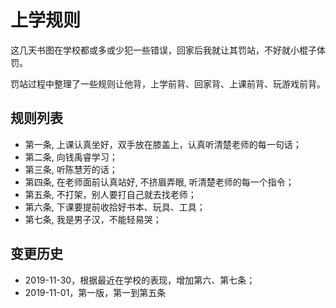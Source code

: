 <!---
markmeta_author: wongoo
markmeta_date: 2019-11-01
markmeta_title:  上学规则
markmeta_categories: 记录
markmeta_tags: 书图,成长
-->

# 上学规则

这几天书图在学校都或多或少犯一些错误，回家后我就让其罚站，不好就小棍子体罚。

罚站过程中整理了一些规则让他背，上学前背、回家背、上课前背、玩游戏前背。

## 规则列表

- 第一条, 上课认真坐好，双手放在膝盖上，认真听清楚老师的每一句话；
- 第二条, 向钱禹睿学习；
- 第三条, 听陈慧芳的话；
- 第四条, 在老师面前认真站好, 不挤眉弄眼, 听清楚老师的每一个指令；
- 第五条, 不打架，别人要打自己就去找老师；
- 第六条, 下课要提前收拾好书本、玩具、工具；
- 第七条, 我是男子汉，不能轻易哭；


## 变更历史
- 2019-11-30，根据最近在学校的表现，增加第六、第七条；
- 2019-11-01，第一版，第一到第五条
